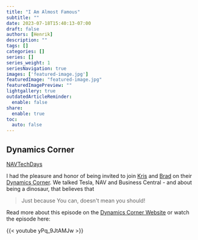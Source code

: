 ```yaml
---
title: "I Am Almost Famous"
subtitle: ""
date: 2023-07-18T15:40:13-07:00
draft: false
authors: [Henrik]
description: ""
tags: []
categories: []
series: []
series_weight: 1
seriesNavigation: true
images: ['featured-image.jpg']
featuredImage: "featured-image.jpg"
featuredImagePreview: ""
lightgallery: true
outdatedArticleReminder:
  enable: false
share:
  enable: true
toc: 
  auto: false
---
```

## Dynamics Corner

[NAVTechDays](https://bctechdays.com/)

I had the pleasure and honor of being invited to join [Kris](https://twitter.com/Matalino16/) and [Brad](https://twitter.com/dvlprlife) on their [Dynamics Corner](https://www.youtube.com/@dynamicscorner/). We talked Tesla, NAV and Business Central - and about being a dinosaur, that believes that

>Just because You can, doesn't mean you should!

Read more about this episode on the [Dynamics Corner Website](https://www.dynamicscorner.com/2023/07/episode-227-in-the-dynamics-corner-chair-where-dinosaurs-meet/) or watch the episode here:

{{< youtube yPq_9JtAMJw >}}
